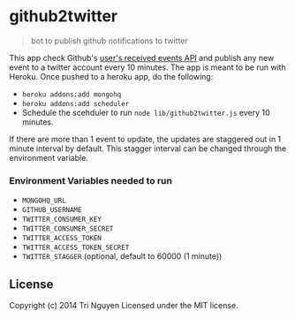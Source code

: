 # github2twitter

> bot to publish github notifications to twitter

This app check Github's [user's received events API](https://developer.github.com/v3/activity/events/#list-events-that-a-user-has-received) and publish any new event to a twitter account every 10 minutes. The app is meant to be run with Heroku. Once pushed to a heroku app, do the following:

- `heroku addons:add mongohq`
- `heroku addons:add scheduler`
- Schedule the scehduler to run `node lib/github2twitter.js` every 10 minutes.

If there are more than 1 event to update, the updates are staggered out in 1 minute interval by default. This stagger interval can be changed through the environment variable.

### Environment Variables needed to run

- `MONGOHQ_URL`
- `GITHUB_USERNAME`
- `TWITTER_CONSUMER_KEY`
- `TWITTER_CONSUMER_SECRET`
- `TWITTER_ACCESS_TOKEN`
- `TWITTER_ACCESS_TOKEN_SECRET`
- `TWITTER_STAGGER` (optional, default to 60000 (1 minute))

## License

Copyright (c) 2014 Tri Nguyen
Licensed under the MIT license.
